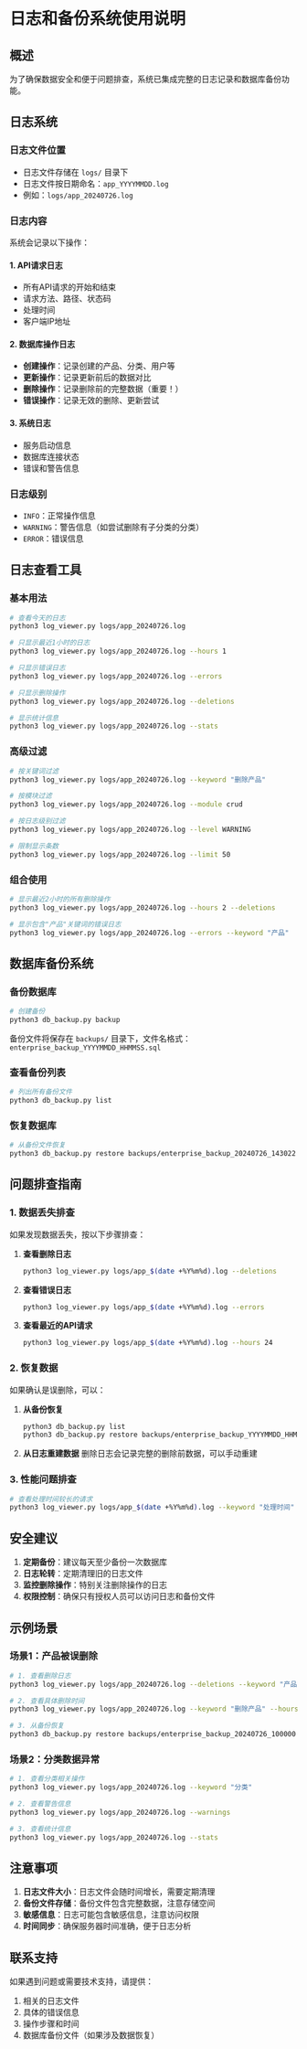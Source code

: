 # 日志和备份系统使用说明

## 概述

为了确保数据安全和便于问题排查，系统已集成完整的日志记录和数据库备份功能。

## 日志系统

### 日志文件位置
- 日志文件存储在 `logs/` 目录下
- 日志文件按日期命名：`app_YYYYMMDD.log`
- 例如：`logs/app_20240726.log`

### 日志内容
系统会记录以下操作：

#### 1. API请求日志
- 所有API请求的开始和结束
- 请求方法、路径、状态码
- 处理时间
- 客户端IP地址

#### 2. 数据库操作日志
- **创建操作**：记录创建的产品、分类、用户等
- **更新操作**：记录更新前后的数据对比
- **删除操作**：记录删除前的完整数据（重要！）
- **错误操作**：记录无效的删除、更新尝试

#### 3. 系统日志
- 服务启动信息
- 数据库连接状态
- 错误和警告信息

### 日志级别
- `INFO`：正常操作信息
- `WARNING`：警告信息（如尝试删除有子分类的分类）
- `ERROR`：错误信息

## 日志查看工具

### 基本用法
```bash
# 查看今天的日志
python3 log_viewer.py logs/app_20240726.log

# 只显示最近1小时的日志
python3 log_viewer.py logs/app_20240726.log --hours 1

# 只显示错误日志
python3 log_viewer.py logs/app_20240726.log --errors

# 只显示删除操作
python3 log_viewer.py logs/app_20240726.log --deletions

# 显示统计信息
python3 log_viewer.py logs/app_20240726.log --stats
```

### 高级过滤
```bash
# 按关键词过滤
python3 log_viewer.py logs/app_20240726.log --keyword "删除产品"

# 按模块过滤
python3 log_viewer.py logs/app_20240726.log --module crud

# 按日志级别过滤
python3 log_viewer.py logs/app_20240726.log --level WARNING

# 限制显示条数
python3 log_viewer.py logs/app_20240726.log --limit 50
```

### 组合使用
```bash
# 显示最近2小时的所有删除操作
python3 log_viewer.py logs/app_20240726.log --hours 2 --deletions

# 显示包含"产品"关键词的错误日志
python3 log_viewer.py logs/app_20240726.log --errors --keyword "产品"
```

## 数据库备份系统

### 备份数据库
```bash
# 创建备份
python3 db_backup.py backup
```

备份文件将保存在 `backups/` 目录下，文件名格式：`enterprise_backup_YYYYMMDD_HHMMSS.sql`

### 查看备份列表
```bash
# 列出所有备份文件
python3 db_backup.py list
```

### 恢复数据库
```bash
# 从备份文件恢复
python3 db_backup.py restore backups/enterprise_backup_20240726_143022.sql
```

## 问题排查指南

### 1. 数据丢失排查
如果发现数据丢失，按以下步骤排查：

1. **查看删除日志**
   ```bash
   python3 log_viewer.py logs/app_$(date +%Y%m%d).log --deletions
   ```

2. **查看错误日志**
   ```bash
   python3 log_viewer.py logs/app_$(date +%Y%m%d).log --errors
   ```

3. **查看最近的API请求**
   ```bash
   python3 log_viewer.py logs/app_$(date +%Y%m%d).log --hours 24
   ```

### 2. 恢复数据
如果确认是误删除，可以：

1. **从备份恢复**
   ```bash
   python3 db_backup.py list
   python3 db_backup.py restore backups/enterprise_backup_YYYYMMDD_HHMMSS.sql
   ```

2. **从日志重建数据**
   删除日志会记录完整的删除前数据，可以手动重建

### 3. 性能问题排查
```bash
# 查看处理时间较长的请求
python3 log_viewer.py logs/app_$(date +%Y%m%d).log --keyword "处理时间"
```

## 安全建议

1. **定期备份**：建议每天至少备份一次数据库
2. **日志轮转**：定期清理旧的日志文件
3. **监控删除操作**：特别关注删除操作的日志
4. **权限控制**：确保只有授权人员可以访问日志和备份文件

## 示例场景

### 场景1：产品被误删除
```bash
# 1. 查看删除日志
python3 log_viewer.py logs/app_20240726.log --deletions --keyword "产品"

# 2. 查看具体删除时间
python3 log_viewer.py logs/app_20240726.log --keyword "删除产品" --hours 24

# 3. 从备份恢复
python3 db_backup.py restore backups/enterprise_backup_20240726_100000.sql
```

### 场景2：分类数据异常
```bash
# 1. 查看分类相关操作
python3 log_viewer.py logs/app_20240726.log --keyword "分类"

# 2. 查看警告信息
python3 log_viewer.py logs/app_20240726.log --warnings

# 3. 查看统计信息
python3 log_viewer.py logs/app_20240726.log --stats
```

## 注意事项

1. **日志文件大小**：日志文件会随时间增长，需要定期清理
2. **备份文件存储**：备份文件包含完整数据，注意存储空间
3. **敏感信息**：日志可能包含敏感信息，注意访问权限
4. **时间同步**：确保服务器时间准确，便于日志分析

## 联系支持

如果遇到问题或需要技术支持，请提供：
1. 相关的日志文件
2. 具体的错误信息
3. 操作步骤和时间
4. 数据库备份文件（如果涉及数据恢复） 